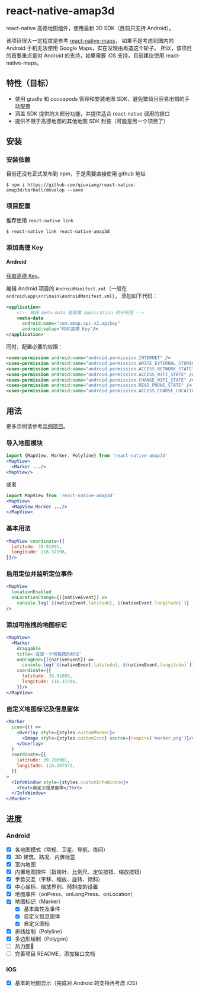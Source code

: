 # react-native-amap3d

react-native 高德地图组件，使用最新 3D SDK（目前只支持 Android）。

该项目很大一定程度是参考 [react-native-maps](https://github.com/airbnb/react-native-maps)，
如果不是考虑到国内的 Android 手机无法使用 Google Maps，实在没理由再造这个轮子。
所以，该项目的首要重点是对 Android 的支持，如果需要 iOS 支持，目前建议使用 react-native-maps。


## 特性（目标）

- 使用 gradle 和 cocoapods 管理和安装地图 SDK，避免繁琐且容易出错的手动配置
- 涵盖 SDK 提供的大部分功能，并提供适合 react-native 调用的接口
- 提供不限于高德地图的其他地图 SDK 封装（可能是另一个项目了）


## 安装

### 安装依赖
目前还没有正式发布到 npm，于是需要直接使用 github 地址
```
$ npm i https://github.com/qiuxiang/react-native-amap3d/tarball/develop --save
```

### 项目配置
推荐使用 `react-native link`
```
$ react-native link react-native-amap3d
```

### 添加高德 Key
#### Android
[获取高德 Key](http://lbs.amap.com/api/android-sdk/guide/create-project/get-key)。

编辑 Android 项目的 `AndroidManifest.xml`（一般在 `android\app\src\main\AndroidManifest.xml`），
添加如下代码：
```xml
<application>
    <!-- 确保 meta-data 是直属 application 的子标签 -->
    <meta-data
      android:name="com.amap.api.v2.apikey"
      android:value="你的高德 Key"/>
</application>
```

同时，配置必要的权限：
```xml
<uses-permission android:name="android.permission.INTERNET" />
<uses-permission android:name="android.permission.WRITE_EXTERNAL_STORAGE" />
<uses-permission android:name="android.permission.ACCESS_NETWORK_STATE" />
<uses-permission android:name="android.permission.ACCESS_WIFI_STATE" />
<uses-permission android:name="android.permission.CHANGE_WIFI_STATE" />
<uses-permission android:name="android.permission.READ_PHONE_STATE" />
<uses-permission android:name="android.permission.ACCESS_COARSE_LOCATION" />
```


## 用法
更多示例请参考[示例项目](https://github.com/qiuxiang/react-native-amap3d/tree/develop/example)。

### 导入地图模块
```jsx
import {MapView, Marker, Polyline} from 'react-native-amap3d'
<MapView>
  <Marker .../>
<MapView/>
```
或者
```jsx
import MapView from 'react-native-amap3d'
<MapView>
  <MapView.Marker .../>
</MapView>
```

### 基本用法
```jsx
<MapView coordinate={{
  latitude: 39.91095,
  longitude: 116.37296,
}}/>
```

### 启用定位并监听定位事件
```jsx
<MapView
  locationEnabled
  onLocationChange={({nativeEvent}) =>
    console.log(`${nativeEvent.latitude}, ${nativeEvent.longitude}`)}
/>
```

### 添加可拖拽的地图标记
```jsx
<MapView>
  <Marker
    draggable
    title='这是一个可拖拽的标记'
    onDragEnd={({nativeEvent}) =>
      console.log(`${nativeEvent.latitude}, ${nativeEvent.longitude}`)}
    coordinate={{
      latitude: 39.91095,
      longitude: 116.37296,
    }}/>
</MapView>
```

### 自定义地图标记及信息窗体
```jsx
<Marker
  icon={() =>
    <Overlay style={styles.customMarker}>
      <Image style={styles.customIcon} source={require('marker.png')}/>
    </Overlay>
  }
  coordinate={{
    latitude: 39.706901,
    longitude: 116.397972,
  }}
>
  <InfoWindow style={styles.customInfoWindow}>
    <Text>自定义信息窗体</Text>
  </InfoWindow>
</Marker>
```


## 进度

### Android
- [x] 各地图模式（常规、卫星、导航、夜间）
- [x] 3D 建筑、路况、内置标签
- [x] 室内地图
- [x] 内置地图控件（指南针、比例尺、定位按钮、缩放按钮）
- [x] 手势交互（平移、缩放、旋转、倾斜）
- [x] 中心坐标、缩放界别、倾斜度的设置
- [x] 地图事件（onPress、onLongPress、onLocation）
- [x] 地图标记（Marker）
  - [x] 基本属性及事件
  - [x] 自定义信息窗体
  - [x] 自定义图标
- [x] 折线绘制（Polyline）
- [x] 多边形绘制（Polygon）
- [ ] 热力图🚀
- [ ] 完善项目 README，添加接口文档

### iOS
- [x] 基本的地图显示（完成对 Android 的支持再考虑 iOS）
